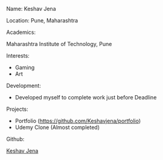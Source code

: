 Name:
Keshav Jena 

Location:
Pune, Maharashtra

Academics:

Maharashtra Institute of Technology, Pune

Interests:

- Gaming
- Art

Development:

- Developed myself to complete work just before Deadline

Projects:

- Portfolio (https://github.com/Keshavjena/portfolio)
- Udemy Clone (Almost completed)

Github:

[Keshav Jena](https://github.com/Keshavjena)
